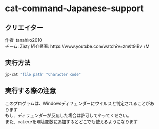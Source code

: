 ﻿# cat-command-Japanese-support
## クリエイター
作者: tanahiro2010<br>
チーム: Zisty
紹介動画: https://www.youtube.com/watch?v=zm0t9iBv_xM
## 実行方法
```bash
jp-cat "file path" "Character code"
```

## 実行する際の注意
このプログラムは、Windowsディフェンダーにウイルスと判定されることがあります<br>
もし、ディフェンダーが反応した場合は許可してやってください。<br>
また、cat.exeを環境変数に追加するとどこでも使えるようになります
